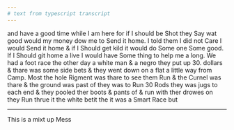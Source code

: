 ```yaml
---
# text from typescript transcript
---
```

and have a good time while I am here for if I should be Shot they Say wat good would my money dow me to Send it home. I told them I did not Care I would Send it home & if I Should get kild it would do Some one Some good. If I Should git home a live I would have Some thing to help me a long. We had a foot race the other day a white man & a negro they put up 30. dollars & thare was some side bets & they went down on a flat a little way from Camp. Most the hole Rigment was thare to see them Run & the Curnel was thare & the ground was past of they was to Run 30 Rods they was jugs to each end & they pooled ther boots & pants of & run with ther drowes on  they Run thrue it the white betit the  it was a Smart Race but

---

This is a mixt up Mess